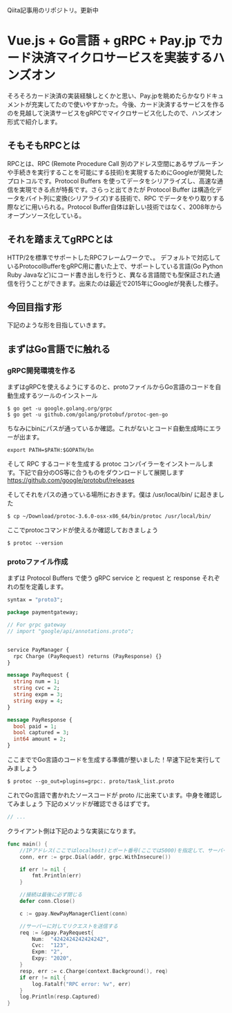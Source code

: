 Qiita記事用のリポジトリ。更新中

# Vue.js + Go言語 + gRPC + Pay.jp でカード決済マイクロサービスを実装するハンズオン

そろそろカード決済の実装経験しとくかと思い、Pay.jpを眺めたらかなりドキュメントが充実してたので使いやすかった。今後、カード決済するサービスを作るのを見越して決済サービスをgRPCでマイクロサービス化したので、ハンズオン形式で紹介します。

## そもそもRPCとは

RPCとは、RPC (Remote Procedure Call 別のアドレス空間にあるサブルーチンや手続きを実行することを可能にする技術)を実現するためにGoogleが開発したプロトコルです。Protocol Buffers を使ってデータをシリアライズし、高速な通信を実現できる点が特長です。さらっと出てきたが Protocol Buffer は構造化データをバイト列に変換(シリアライズ)する技術で、RPC でデータをやり取りする際などに用いられる。Protocol Buffer自体は新しい技術ではなく、2008年からオープンソース化している。

## それを踏まえてgRPCとは

HTTP/2を標準でサポートしたRPCフレームワークで、。 デフォルトで対応しているProtocolBufferをgRPC用に書いた上で、サポートしている言語(Go Python Ruby Javaなど)にコード書き出しを行うと、異なる言語間でも型保証された通信を行うことができます。出来たのは最近で2015年にGoogleが発表した様子。

## 今回目指す形

下記のような形を目指していきます。

## まずはGo言語でに触れる

### gRPC開発環境を作る

まずはgRPCを使えるようにするのと、protoファイルからGo言語のコードを自動生成するツールのインストール

```
$ go get -u google.golang.org/grpc
$ go get -u github.com/golang/protobuf/protoc-gen-go
```
ちなみにbinにパスが通っているか確認。これがないとコード自動生成時にエラーが出ます。

```
export PATH=$PATH:$GOPATH/bn
```

そして RPC するコードを生成する protoc コンパイラーをインストールします。下記で自分のOS等に合うものをダウンロードして展開します
https://github.com/google/protobuf/releases

そしてそれをパスの通っている場所におきます。僕は /usr/local/bin/ に起きました
```
$ cp ~/Download/protoc-3.6.0-osx-x86_64/bin/protoc /usr/local/bin/
```

ここでprotocコマンドが使えるか確認しておきましょう

```
$ protoc --version
```

### protoファイル作成

まずは Protocol Buffers で使う gRPC service と request と response それぞれの型を定義します。

```proto
syntax = "proto3";

package paymentgateway;

// For grpc gateway
// import "google/api/annotations.proto";


service PayManager {
  rpc Charge (PayRequest) returns (PayResponse) {}
}

message PayRequest {
  string num = 1;
  string cvc = 2;
  string expm = 3;
  string expy = 4;
}

message PayResponse {
  bool paid = 1;
  bool captured = 3;
  int64 amount = 2;
}
```

ここまででGo言語のコードを生成する準備が整いました！早速下記を実行してみましょう

```
$ protoc --go_out=plugins=grpc:. proto/task_list.proto
```

これでGo言語で書かれたソースコードが proto /に出来ています。中身を確認してみましょう
下記のメソッドが確認できるはずです。

```go
// ...
```

クライアント側は下記のような実装になります。

```go
func main() {
	//IPアドレス(ここではlocalhost)とポート番号(ここでは5000)を指定して、サーバーと接続する
	conn, err := grpc.Dial(addr, grpc.WithInsecure())

	if err != nil {
		fmt.Println(err)
	}

	//接続は最後に必ず閉じる
	defer conn.Close()

	c := gpay.NewPayManagerClient(conn)

	//サーバーに対してリクエストを送信する
	req := &gpay.PayRequest{
		Num:  "4242424242424242",
		Cvc:  "123",
		Expm: "2",
		Expy: "2020",
	}
	resp, err := c.Charge(context.Background(), req)
	if err != nil {
		log.Fatalf("RPC error: %v", err)
	}
	log.Println(resp.Captured)
}

```
